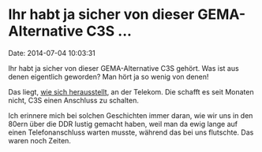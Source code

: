 Ihr habt ja sicher von dieser GEMA-Alternative C3S \...
=======================================================

Date: 2014-07-04 10:03:31

Ihr habt ja sicher von dieser GEMA-Alternative C3S gehört. Was ist aus
denen eigentlich geworden? Man hört ja so wenig von denen!

Das liegt, [wie sich
herausstellt](https://www.c3s.cc/o-breitband-where-art-thou/), an der
Telekom. Die schafft es seit Monaten nicht, C3S einen Anschluss zu
schalten.

Ich erinnere mich bei solchen Geschichten immer daran, wie wir uns in
den 80ern über die DDR lustig gemacht haben, weil man da ewig lange auf
einen Telefonanschluss warten musste, während das bei uns flutschte. Das
waren noch Zeiten.
